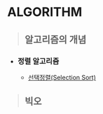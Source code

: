 # ALGORITHM

> ## 알고리즘의 개념

- ### 정렬 알고리즘
  - [선택정렬(Selection Sort)](https://github.com/euijunh/algorithm/blob/main/sort-selection-sort.md)



> ## 빅오
